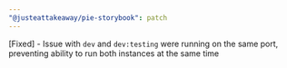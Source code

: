 ```yaml
---
"@justeattakeaway/pie-storybook": patch
---
```


[Fixed] - Issue with `dev` and `dev:testing` were running on the same port, preventing ability to run both instances at the same time
